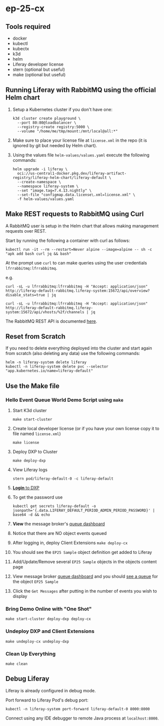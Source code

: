 # ep-25-cx

## Tools required

- docker
- kubectl
- kubectx
- k3d
- helm
- Liferay developer license
- stern (optional but useful)
- make (optional but useful)

## Running Liferay with RabbitMQ using the official Helm chart

1. Setup a Kubernetes cluster if you don't have one:

   ```shell
   k3d cluster create playground \
     --port 80:80@loadbalancer \
     --registry-create registry:5000 \
     --volume "/home/me/tmp/mount:/mnt/local@all:*"
   ```

1. Make sure to place your license file at `license.xml` in the repo (it is
   ignored by git but needed by Helm chart).

1. Using the values file `helm-values/values.yaml` execute the following
   commands:

   ```shell
   helm upgrade -i liferay \
     oci://us-central1-docker.pkg.dev/liferay-artifact-registry/liferay-helm-chart/liferay-default \
     --create-namespace \
     --namespace liferay-system \
     --set "image.tag=7.4.13.nightly" \
     --set-file "configmap.data.license\.xml=license.xml" \
     -f helm-values/values.yaml
   ```

## Make REST requests to RabbitMQ using Curl

A RabbitMQ user is setup in the Helm chart that allows making management
requests over REST.

Start by running the following a container with curl as follows:

```shell
kubectl run -it --rm --restart=Never alpine --image=alpine -- sh -c "apk add bash curl jq && bash"
```

At the prompt use `curl` to can make queries using the user credentials
`lfrrabbitmq:lfrrabbitmq`.

e.g.

```shell
curl -sL -u lfrrabbitmq:lfrrabbitmq -H "Accept: application/json" http://liferay-default-rabbitmq.liferay-system:15672/api/overview?disable_stats=true | jq

curl -sL -u lfrrabbitmq:lfrrabbitmq -H "Accept: application/json" http://liferay-default-rabbitmq.liferay-system:15672/api/vhosts/%2f/channels | jq
```

The RabbitMQ REST API is documented
[here](https://www.rabbitmq.com/docs/http-api-reference#overview).

## Reset from Scratch

If you need to delete everything deployed into the cluster and start again from
scratch (also deleting any data) use the following commands:

```shell
helm -n liferay-system delete liferay
kubectl -n liferay-system delete pvc --selector "app.kubernetes.io/name=liferay-default"
```

## Use the Make file

### Hello Event Queue World Demo Script using `make`

1. Start K3d cluster

   ```shell
   make start-cluster
   ```

1. Create local developer license (or if you have your own license copy it to
   file named `license.xml`)

   ```shell
   make license
   ```

1. Deploy DXP to Cluster

   ```shell
   make deploy-dxp
   ```

1. View Liferay logs

   ```shell
   stern pod/liferay-default-0 -c liferay-default
   ```

1. [**Login** to DXP](http://main.dxp.localtest.me)
1. To get the password use

   ```shell
   kubectl get secrets liferay-default -o jsonpath='{.data.LIFERAY_DEFAULT_PERIOD_ADMIN_PERIOD_PASSWORD}' | base64 -d && echo
   ```

1. **View** the message broker's
   [queue dashboard](http://rabbitmq.localtest.me/#/queues)
1. Notice that there are NO object events queued
1. After logging in, deploy Client Extensions `make deploy-cx`
1. You should see the `EP25 Sample` object definition get added to Liferay
1. Add/Update/Remove several `EP25 Sample` objects in the objects content page
1. View message broker [queue dashboard](http://rabbitmq.localtest.me/#/queues)
   and you should
   [see a queue](http://rabbitmq.localtest.me/#/queues/%2F/C_EP25SampleEvent)
   for the object `EP25 Sample`
1. Click the `Get Messages` after putting in the number of events you wish to
   display

### Bring Demo Online with "One Shot"

```shell
make start-cluster deploy-dxp deploy-cx
```

### Undeploy DXP and Client Extensions

```shell
make undeploy-cx undeploy-dxp
```

### Clean Up Everything

```shell
make clean
```

## Debug Liferay

Liferay is already configured in debug mode.

Port forward to Liferay Pod's debug port:

```shell
kubectl -n liferay-system port-forward liferay-default-0 8000:8000
```

Connect using any IDE debugger to remote Java process at `localhost:8000`.
